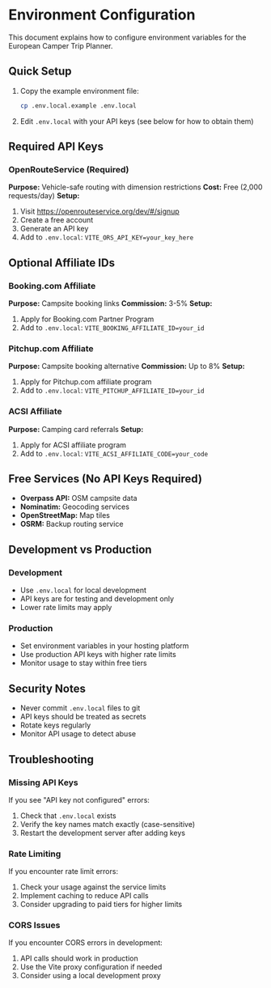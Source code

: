 # Environment Configuration

This document explains how to configure environment variables for the European Camper Trip Planner.

## Quick Setup

1. Copy the example environment file:
   ```bash
   cp .env.local.example .env.local
   ```

2. Edit `.env.local` with your API keys (see below for how to obtain them)

## Required API Keys

### OpenRouteService (Required)
**Purpose:** Vehicle-safe routing with dimension restrictions
**Cost:** Free (2,000 requests/day)
**Setup:**
1. Visit https://openrouteservice.org/dev/#/signup
2. Create a free account
3. Generate an API key
4. Add to `.env.local`: `VITE_ORS_API_KEY=your_key_here`

## Optional Affiliate IDs

### Booking.com Affiliate
**Purpose:** Campsite booking links
**Commission:** 3-5%
**Setup:**
1. Apply for Booking.com Partner Program
2. Add to `.env.local`: `VITE_BOOKING_AFFILIATE_ID=your_id`

### Pitchup.com Affiliate
**Purpose:** Campsite booking alternative
**Commission:** Up to 8%
**Setup:**
1. Apply for Pitchup.com affiliate program
2. Add to `.env.local`: `VITE_PITCHUP_AFFILIATE_ID=your_id`

### ACSI Affiliate
**Purpose:** Camping card referrals
**Setup:**
1. Apply for ACSI affiliate program
2. Add to `.env.local`: `VITE_ACSI_AFFILIATE_CODE=your_code`

## Free Services (No API Keys Required)

- **Overpass API:** OSM campsite data
- **Nominatim:** Geocoding services
- **OpenStreetMap:** Map tiles
- **OSRM:** Backup routing service

## Development vs Production

### Development
- Use `.env.local` for local development
- API keys are for testing and development only
- Lower rate limits may apply

### Production
- Set environment variables in your hosting platform
- Use production API keys with higher rate limits
- Monitor usage to stay within free tiers

## Security Notes

- Never commit `.env.local` files to git
- API keys should be treated as secrets
- Rotate keys regularly
- Monitor API usage to detect abuse

## Troubleshooting

### Missing API Keys
If you see "API key not configured" errors:
1. Check that `.env.local` exists
2. Verify the key names match exactly (case-sensitive)
3. Restart the development server after adding keys

### Rate Limiting
If you encounter rate limit errors:
1. Check your usage against the service limits
2. Implement caching to reduce API calls
3. Consider upgrading to paid tiers for higher limits

### CORS Issues
If you encounter CORS errors in development:
1. API calls should work in production
2. Use the Vite proxy configuration if needed
3. Consider using a local development proxy